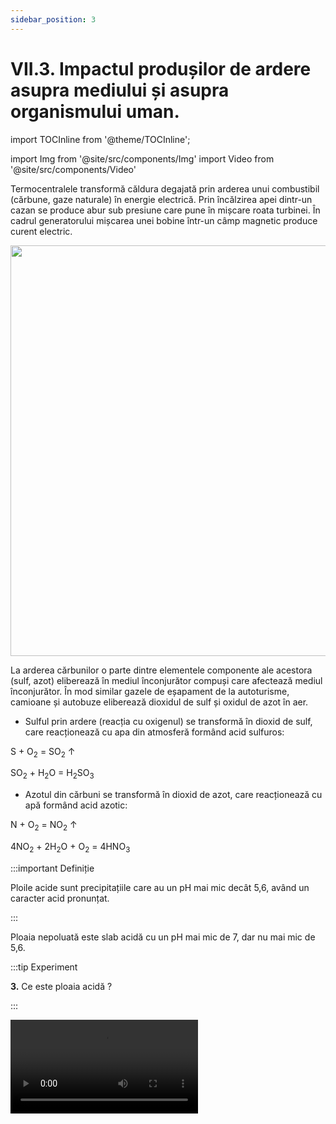 ```yaml
---
sidebar_position: 3
---
```


# VII.3. Impactul produșilor de ardere asupra mediului și asupra organismului uman.

import TOCInline from '@theme/TOCInline';

<TOCInline toc={toc} />


import Img from '@site/src/components/Img'
import Video from '@site/src/components/Video'





Termocentralele transformă căldura degajată prin arderea unui combustibil (cărbune, gaze naturale) în energie electrică. Prin încălzirea apei dintr-un cazan se produce abur sub presiune care pune în mișcare roata turbinei. În cadrul generatorului mișcarea unei bobine într-un câmp magnetic produce curent electric. 

<Img className="img-responsive4" src="chimie/clasa8/capitolul7/7_3_Poza1_TermocentralaTurceni.jpg" width="1000" height="657" />


La arderea cărbunilor o parte dintre elementele componente ale acestora (sulf, azot) eliberează în mediul înconjurător compuși care afectează mediul înconjurător. În mod similar gazele de eșapament de la autoturisme, camioane și autobuze eliberează dioxidul de sulf și oxidul de azot în aer.

- Sulful prin ardere (reacția cu oxigenul) se transformă în dioxid de sulf, care reacționează cu apa din atmosferă formând acid sulfuros:

S + O<sub>2</sub> = SO<sub>2</sub> ↑

SO<sub>2</sub> + H<sub>2</sub>O = H<sub>2</sub>SO<sub>3</sub>


- Azotul din cărbuni se transformă în dioxid de azot, care reacționează cu apă formând acid azotic:

N + O<sub>2</sub> = NO<sub>2</sub> ↑

4NO<sub>2</sub> + 2H<sub>2</sub>O + O<sub>2</sub> = 4HNO<sub>3</sub>


:::important Definiție

Ploile acide sunt precipitațiile care au un pH mai mic decât 5,6, având un caracter acid pronunțat.

:::



Ploaia nepoluată este slab acidă cu un pH mai mic de 7, dar nu mai mic de 5,6.




:::tip Experiment

**3.** Ce este ploaia acidă ?

:::




<Video src="https://www.youtube.com/embed/XSuNLehq9_o" />


**Materiale necesare:** pahar Erlenmeyer prevăzut cu dop și tub, pahar Erlenmeyer cu apă, hârtie de pH, o țesătură, calcar, frunză, acid azotic concentrat, granulă de cupru.


:::warning Atenţie

Acest experiment se efectuează numai de către profesori!

Atenție când lucrezi cu surse de foc! 

:::


**Descrierea experimentului (Partea 1):** 

- Pune acidul azotic și granula de cupru în paharul Erlenmeyer și astupă repede cu dopul prevăzut cu tub.

- Așază tubul în paharul cu apă astfel încât dioxidul de azot rezultat în urma reacției dintre HNO<sub>3</sub> și Cu să intre în apă.

- După terminarea reacției pune în paharul cu apă în care ai barbotat NO<sub>2</sub> hârtia de pH, frunza și bucata de țesătură.

- Ce observi ?






:::note Observaţie (Partea 1)

Hârtia de pH arată un pH = 5.  

:::

<br></br>

**Concluzia experimentului (Partea 1):**

Dioxidul de azot cu apă și oxigenul din aer formează acid azotic.

4NO<sub>2</sub> + 2H<sub>2</sub>O + O<sub>2</sub> = 4HNO<sub>3</sub>

Ploaia cu dioxidul de azot din aer formează un acid, având un caracter acid pronunțat.




**Descrierea experimentului (Partea 2):**

- Lasă frunza, calcarul și țesătura mai multe zile în apa cu acidul azotic format. 

- Ce observi ?



:::note Observaţie (Partea 2)

Frunza s-a pătat, țesătura s-a decolorat, iar calcarul a devenit sfărâmicios.  

:::


<br></br>


**Concluzia experimentului (Partea 2):**

Ploaia acidă este o precipitație cu caracter acid(amestec de acid azotic cu acid sulfuros), având un pH mai mic decât 5,6 și care se formează prin reacția apei de ploaie cu oxizii de azot și de sulf din aerul poluat.  



<Img className="img-responsive4" src="chimie/clasa8/capitolul7/7_3_Poza2_PloaiaAcida.jpg" width="1000" height="475" />




<br></br>
<br></br>



:::caution EFECTELE  PLOILOR  ACIDE

**1) EFECTUL  ASUPRA  ATMOSFEREI**

Constituenții poluării acide există ca particule în aer și contribuie la formarea ceții (smogului), afectând vizibilitatea. Aceasta face deplasarea dificilă, în special pentru piloți. Ceața acidă împiedică de asemenea cursul luminii solare de la soare la pământ și înapoi. În zona arctică, aceasta afectează creșterea lichenilor, care la rândul ei, afectează renii și alte animale care se hrănesc cu licheni.


<Img className="img-responsive4" src="chimie/clasa8/capitolul7/7_3_Poza3_Ceata.jpg" width="1000" height="700" />



<br></br>
<br></br>





**2) EFECTUL  ASUPRA  ARHITECTURII**

Ploile acide sunt un pericol constant şi la adresa clădirilor şi monumentelor istorice ridicate de om. În special statuile sau edificiile din marmură sau calcar, roci care conţin cantităţi mari de carbonat de calciu, sunt afectate de aciditatea crescută a precipitaţiilor. Acizii din picăturile de ploaie reacţionează în timp cu compuşii de calciu din aceste roci, ceea ce duce la apariţia unui strat de ghips (sulfat de calciu, care este sfărâmicios). Nici metalele nu sunt cruţate: ploile acide distrug straturile protectoare de vopsea şi corodează metalul. În special fierul, oţelurile, cuprul şi bronzul sunt vulnerabile la acţiunea picăturile acide.


<Img className="img-responsive4" src="chimie/clasa8/capitolul7/7_3_Poza4_CladiriDeteriorate.jpg" width="1000" height="572" />

<br></br>
<br></br>






**3) EFECTUL  ASUPRA  MATERIALELOR**
 
Ploaia acidă distruge și materialele precum țesăturile. De exemplu, steagurile arborate sunt “mâncate” de chimicalele acide din precipitații. Cărțile si obiectele de artă, vechi de sute de ani, sunt de asemenea afectate. Sistemele de ventilație ale librăriilor și muzeelor, în care sunt ținute acestea, nu previn intrarea particulelor acide în clădiri și astfel ele intră, circulă și deteriorează materialele.

<Img className="img-responsive4" src="chimie/clasa8/capitolul7/7_3_Poza5_SteagDeteriorat.jpg" width="1000" height="384" />


<br></br>
<br></br>


**4) EFECTUL ASUPRA OAMENILOR**

Unele dintre cele mai serioase efecte ale ploii acide asupra oamenilor sunt problemele respiratorii. Emisiile de dioxid de sulf și dioxid de azot dau naștere unor probleme medicale precum tusea, astmul, dureri de cap, iritații ale ochilor, nasului și gâtului. 

<Img className="img-responsive4" src="chimie/clasa8/capitolul7/7_3_Poza6_PersoanaBolnavaDeAstm.jpg" width="1000" height="391" />

<br></br>
<br></br>


**5) EFECTUL  ASUPRA  COPACILOR  ȘI  SOLURILOR**
 
Unul dintre cele mai serioase impacturi ale precipitațiilor acide este cel asupra pădurilor și solurilor. Pagube majore se produc atunci când acidul sulfuric cade pe pământ sub formă de ploaie. Substanțele nutritive aflate în soluri sunt îndepărtate. Aluminiul, de asemenea prezent în sol, este eliberat și acest element toxic poate fi absorbit de rădăcinile copacilor. Astfel copacii sunt sortiți morții, fiind privați de nutritivi vitali, precum calciul și magneziul. 

<Img className="img-responsive4" src="chimie/clasa8/capitolul7/7_3_Poza7_CopaciDistrusi.jpg" width="1000" height="491" />

<br></br> 
<br></br>


**6) EFECTUL  ASUPRA  LACURILOR  ȘI  ECOSISTEMELOR ACVATICE**

Ploaia acidă care cade pe pământ, spală substanțele nutritive din sol și poartă metalele toxice eliberate din sol spre lacuri.

O altă cale prin care acizii ajung în lacuri se petrece primăvara, prin topirea zăpezilor, când acizii și chimicalele pătrund în sol, fiind purtate spre râuri și lacuri. Aceasta cauzează o schimbare drastică a pH-ului lacurilor. Multe dintre aceste specii își depun ouăle în apă. La un nivel al pH-ului de 5, majoritatea ouălor de pește nu vor supraviețui, iar la un nivel mai scăzut de pH, peștii adulți pot muri. Peștii, fiind membrii primari ai lanțului trofic, reprezintă hrana pentru multe specii de animale, printre care se numără și omul.
 
<Img className="img-responsive4" src="chimie/clasa8/capitolul7/7_3_Poza8_PestiMorti.jpg" width="1000" height="345" />






:::


<br></br>
<br></br>

<Img className="img-responsive4" src="chimie/clasa8/capitolul7/7_3_Poza9_SurseDePoluare_vers2.jpg" width="1000" height="372" />


<br></br>
<br></br>



Dintre gazele rezultate în procesele de ardere a combustibililor, dioxidul de carbon contribuie cel mai mult la producerea efectului de seră, dar și freonii, metanul, etanul, oxizii de azot, oxizii de sulf, ozonul etc. 

Aceste gaze din atmosfera Pământului se comportă ca pereții unei sere - captează și rețin căldura soarelui reflectată de Pământ, astfel încât aceasta nu mai este eliberată înapoi spațiu.


:::important Definiție

**Efectul de seră** este procesul de încălzire a planetei din cauza razelor reflectate de gazele de seră din atmosferă înapoi spre suprafața Pământului.


:::



<Img className="img-responsive4" src="chimie/clasa8/capitolul7/7_3_Poza10_DesenEfectSera.jpg" width="1000" height="696" />


<br></br>
<br></br>


Cauza principală a efectului de seră constă în acea cantitate enormă de dioxid de carbon și altor substanțe cu efect de seră ce se acumulează în stratul aerian formând o „plapumă”. Ele dau posibilitate razelor ultraviolete și infraroșii de la Soare să treacă foarte ușor, ajungând la suprafața solului. Odată pătrunsă în interior, căldura transmisă prin radiație, rămâne, în mare parte, în interiorul atmosferei din cauza fenomenului de reflexie. 

<br></br>




 
:::tip Experiment
 
 **4.** Efectul de seră
 
:::
 
 
 
 
<Video src="https://www.youtube.com/embed/spoT6Vc907o" />
 

<br></br>

**Materiale necesare:** 2 borcane (pahare), termometru, folie de plastic, calorifer.
 
 
 
 
**Descrierea experimentului:** 
 

- Măsoară temperatura apei de la robinetul de apă rece.

- Pune aceeași cantitate de apă în fiecare borcan.

- Acoperă unul dintre borcane cu o folie de plastic și așază-le pe un calorifer. Dacă este Soare, așază cele două borcane în bătaia razelor solare.

- Măsoară temperatura apei din cele două borcane după aproximativ o oră. 

- Cum sunt temperaturile apei din cele două borcane ?



 
 
 
 
:::note Observaţie
 
Temperatura apei din borcanul acoperit cu folie este mai mare decât cea a apei din borcanul neacoperit.
 
:::
 
<br></br>


**Concluzia experimentului:**

Folia de plastic acționează asemănător cu folia care acoperă o seră. În același mod gazele cu efect de seră păstrează o parte din căldura provenită de la soare. Borcanul cu apă joacă rolul Pământului care reflectă radiația infraroșie primită de la Soare. Folia de plastic joacă rolul gazelor de seră care întorc (reflectă) radiația reflectată de Pământ, ducând la încălzirea globală a Pământului.  


<br></br>


Din cauza efectului de seră se așteaptă ca, temperatura globală să crească, fapt care are multe consecințe dezastroase:

- schimbarea tiparul climatic,
 
- afectarea producției agricole,
 
- modificare distribuției animalelor și plantelor,
 
- topirea ghețarilor și creșterea nivelul mării.
 
Astfel în 2016 a avut loc Acordul de la Paris, o înțelegere între 73 de țări care are ca scop păstrarea creșterii temperaturii globale sub două grade Celsius și scăderea emisiilor de dioxid de carbon provenite din arderea de combustibili fosili.

 
 
:::caution Măsuri de prevenire a formării ploilor acide și a combaterii efectului de seră:

- Tot mai multe termocentrale pe cărbuni folosesc tehnologii de desulfurizare, pentru a "curăţa" gazele emise de sulf. O astfel de staţie de desulfurizare poate elimina circa 95% din conţinutul de sulf al gazelor emise în atmosferă.

- Folosirea mașinilor ecologice, a bicicletelor și trotinetelor electrice.

- Îmbunătățirea calității carburanților.

- Folosirea transportului în comun.

- Reducerea consumului de energie prin achiziționarea de aparate electrocasnice care consumă puțină energie electrică (clasa A) și oprirea aparatelor și becurilor când nu avem nevoie de ele.



:::






<br></br>
<br></br>
